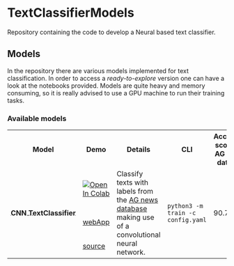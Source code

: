 # TextClassifierModels
Repository containing the code to develop a Neural based text classifier.

## Models

In the repository there are various models implemented for text classification.
In order to access a _ready-to-explore_ version one can have a look at the notebooks provided.
Models are quite heavy and memory consuming, so it is really advised to use a GPU machine to run their training tasks.

### Available models


<table style="max-width:100%;table-layout:auto;">
  <tr style="text-align:center;">
    <th>Model</th>
    <th>Demo</th>
    <th>Details</th>
    <th>CLI</th>
    <th>Accuracy score on AG news dataset</th>
  </tr>
      <!-- -->
      <!-- ** CNN TextClassifier -->
      <tr>
      <!-- Model -->
        <td rowspan="3"><b><a style="white-space:nowrap; display:inline-block;" href="https://github.com/oscar-defelice/TextClassifierModels/tree/main/CNN"><div style='vertical-align:middle; display:inline;'>CNN TextClassifier</div></a></b></td>
          <!-- Colab badge -->
          <td><a href="https://colab.research.google.com/drive/1nh9QvDu3YgceQ2PH5DZz3pnYbGljtpIF?usp=sharing">
          <img src="https://colab.research.google.com/assets/colab-badge.svg" alt="Open In Colab"/></a></td>
        <!-- Description  -->
        <td rowspan="3">Classify texts with labels from the <a href="http://groups.di.unipi.it/~gulli/AG_corpus_of_news_articles.html">AG news database</a> making use of a convolutional neural network.</td>
        <!-- Command Line key -->
        <td rowspan="3"><code>python3 -m train -c config.yaml</code></td>
        <td rowspan="3"> 90.7 </td>
      </tr>
      <tr>
        <!-- ** WebApp Link -->
        <td><a href="https://github.com/oscar-defelice/TextClassifierModels/tree/main/CNN">webApp</a></td>
        <tr>
          <!-- ** Link to source code -->
          <td><a href="https://github.com/oscar-defelice/TextClassifierModels/tree/main/CNN">source</a></td>
</table>
